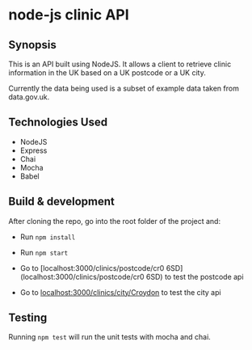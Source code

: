 # node-js clinic API

## Synopsis

This is an API built using NodeJS. It allows a client to retrieve clinic information in the UK based on a UK postcode or a UK city. 

Currently the data being used is a subset of example data taken from data.gov.uk.

## Technologies Used

* NodeJS
* Express
* Chai
* Mocha
* Babel

## Build & development

After cloning the repo, go into the root folder of the project and:

* Run `npm install`

* Run `npm start`

* Go to [localhost:3000/clinics/postcode/cr0 6SD](localhost:3000/clinics/postcode/cr0 6SD) to test the postcode api

* Go to [localhost:3000/clinics/city/Croydon](localhost:3000/clinics/city/Croydon) to test the city api

## Testing

Running `npm test` will run the unit tests with mocha and chai.